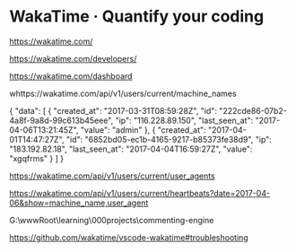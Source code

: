 # WakaTime · Quantify your coding

https://wakatime.com/


https://wakatime.com/developers/


https://wakatime.com/dashboard



whttps://wakatime.com/api/v1/users/current/machine_names





{
    "data": [
        {
            "created_at": "2017-03-31T08:59:28Z",
            "id": "222cde86-07b2-4a8f-9a8d-99c613b45eee",
            "ip": "116.228.89.150",
            "last_seen_at": "2017-04-06T13:21:45Z",
            "value": "admin"
        },
        {
            "created_at": "2017-04-01T14:47:27Z",
            "id": "6852bd05-ec1b-4165-9217-b85373fe38d9",
            "ip": "183.192.82.18",
            "last_seen_at": "2017-04-04T16:59:27Z",
            "value": "xgqfrms"
        }
    ]
}



https://wakatime.com/api/v1/users/current/user_agents



https://wakatime.com/api/v1/users/current/heartbeats?date=2017-04-06&show=machine_name,user_agent




G:\wwwRoot\learning\000projects\commenting-engine

https://github.com/wakatime/vscode-wakatime#troubleshooting


